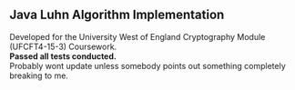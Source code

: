 ## Java Luhn Algorithm Implementation
Developed for the University West of England Cryptography Module (UFCFT4-15-3) Coursework.  
**Passed all tests conducted.**  
Probably wont update unless somebody points out something completely breaking to me.
